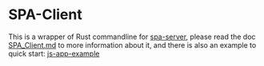 # SPA-Client
This is a wrapper of Rust commandline for [spa-server](https://github.com/timzaak/spa-server), 
please read the doc [SPA_Client.md](https://github.com/timzaak/spa-server/blob/master/doc/SPA-Client.md) to more information
about it, and there is also an example to quick start: [js-app-example](https://github.com/timzaak/spa-server/tree/master/example/js-app-example)